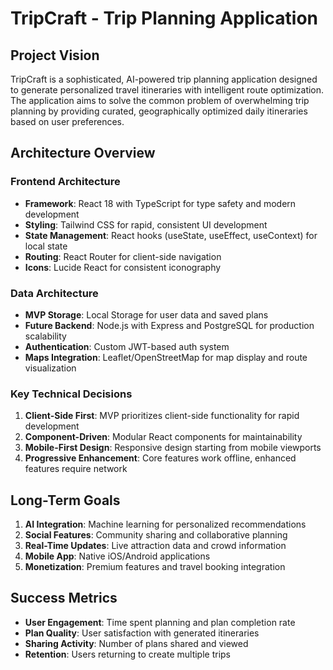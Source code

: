 # TripCraft - Trip Planning Application

## Project Vision
TripCraft is a sophisticated, AI-powered trip planning application designed to generate personalized travel itineraries with intelligent route optimization. The application aims to solve the common problem of overwhelming trip planning by providing curated, geographically optimized daily itineraries based on user preferences.

## Architecture Overview

### Frontend Architecture
- **Framework**: React 18 with TypeScript for type safety and modern development
- **Styling**: Tailwind CSS for rapid, consistent UI development
- **State Management**: React hooks (useState, useEffect, useContext) for local state
- **Routing**: React Router for client-side navigation
- **Icons**: Lucide React for consistent iconography

### Data Architecture
- **MVP Storage**: Local Storage for user data and saved plans
- **Future Backend**: Node.js with Express and PostgreSQL for production scalability
- **Authentication**: Custom JWT-based auth system
- **Maps Integration**: Leaflet/OpenStreetMap for map display and route visualization

### Key Technical Decisions
1. **Client-Side First**: MVP prioritizes client-side functionality for rapid development
2. **Component-Driven**: Modular React components for maintainability
3. **Mobile-First Design**: Responsive design starting from mobile viewports
4. **Progressive Enhancement**: Core features work offline, enhanced features require network

## Long-Term Goals
1. **AI Integration**: Machine learning for personalized recommendations
2. **Social Features**: Community sharing and collaborative planning
3. **Real-Time Updates**: Live attraction data and crowd information
4. **Mobile App**: Native iOS/Android applications
5. **Monetization**: Premium features and travel booking integration

## Success Metrics
- **User Engagement**: Time spent planning and plan completion rate
- **Plan Quality**: User satisfaction with generated itineraries
- **Sharing Activity**: Number of plans shared and viewed
- **Retention**: Users returning to create multiple trips
